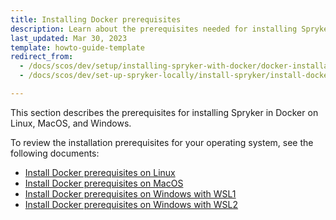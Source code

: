```yaml
---
title: Installing Docker prerequisites
description: Learn about the prerequisites needed for installing Spryker in docker on Linux, MacOS or Windows
last_updated: Mar 30, 2023
template: howto-guide-template
redirect_from:
  - /docs/scos/dev/setup/installing-spryker-with-docker/docker-installation-prerequisites/installing-docker-prerequisites.html
  - /docs/scos/dev/set-up-spryker-locally/install-spryker/install-docker-prerequisites/install-docker-prerequisites.html

---
```


This section describes the prerequisites for installing Spryker in Docker on Linux, MacOS, and Windows.

To review the installation prerequisites for your operating system, see the following documents:
* [Install Docker prerequisites on Linux](/docs/dg/dev/set-up-spryker-locally/install-spryker/install-docker-prerequisites/install-docker-prerequisites-on-linux.html)
* [Install Docker prerequisites on MacOS](/docs/dg/dev/set-up-spryker-locally/install-spryker/install-docker-prerequisites/install-docker-prerequisites-on-macos.html)
* [Install Docker prerequisites on Windows with WSL1](/docs/dg/dev/set-up-spryker-locally/install-spryker/install-docker-prerequisites/install-docker-prerequisites-on-windows-with-wsl1.html)
* [Install Docker prerequisites on Windows with WSL2](/docs/dg/dev/set-up-spryker-locally/install-spryker/install-docker-prerequisites/install-docker-prerequisites-on-windows-with-wsl2.html)
